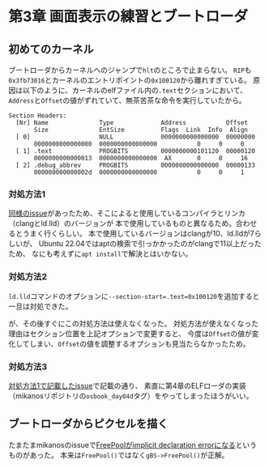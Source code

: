 # 第3章 画面表示の練習とブートローダ

## 初めてのカーネル

ブートローダからカーネルへのジャンプで`hlt`のところで止まらない。
`RIP`も`0x3fb73016`とカーネルのエントリポイントの`0x100120`から離れすぎている。
原因は以下のように、カーネルのelfファイル内の`.text`セクションにおいて、
`Address`と`Offset`の値がずれていて、無茶苦茶な命令を実行していたから。

```
Section Headers:
  [Nr] Name              Type             Address           Offset
       Size              EntSize          Flags  Link  Info  Align
  [ 0]                   NULL             0000000000000000  00000000
       0000000000000000  0000000000000000           0     0     0
  [ 1] .text             PROGBITS         0000000000101120  00000120
       0000000000000013  0000000000000000  AX       0     0     16
  [ 2] .debug_abbrev     PROGBITS         0000000000000000  00000133
       000000000000002d  0000000000000000           0     0     1

```

### 対処方法1

[同様のissue](https://github.com/uchan-nos/os-from-zero/issues/134)があったため、そこによると使用しているコンパイラとリンカ（clangとld.lld）のバージョンが
本で使用しているものと異なるため。合わせるとうまく行くらしい。
本で使用しているバージョンはclangが10、ld.lldが7らしいが、
Ubuntu 22.04ではaptの検索で引っかかったのがclangで11以上だったため、
なにも考えずに`apt install`で解決とはいかない。

### 対処方法2

`ld.lld`コマンドのオプションに`--section-start=.text=0x100120`を追加すると一旦は対処できた。

が、その後すぐにこの対処方法は使えなくなった。
対処方法が使えなくなった理由はセクション位置を上記オプションで変更すると、
今度は`Offset`の値が変化してしまい、`Offset`の値を調整するオプションも見当たらなかったため。

### 対処方法3

[対処方法1で記載したissue](https://github.com/uchan-nos/os-from-zero/issues/134#issuecomment-1272229284)で記載の通り、
素直に第4章のELFローダの実装（mikanosリポジトリの`osbook_day04d`タグ）をやってしまったほうがいい。


## ブートローダからピクセルを描く

たまたまmikanosのissueで[FreePoolがimplicit declaration errorになる](https://github.com/uchan-nos/mikanos/issues/15)というものがあった。
本来は`FreePool()`ではなく`gBS->FreePool()`が正解。
